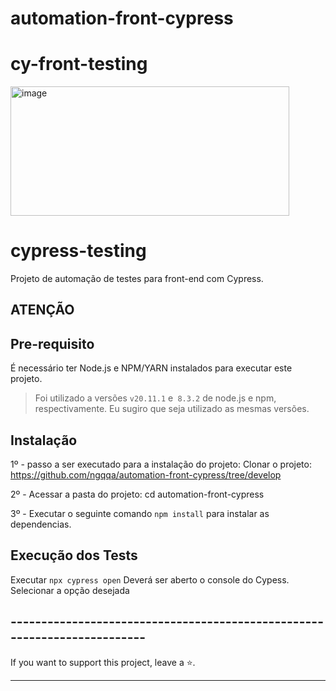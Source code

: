 # automation-front-cypress

# cy-front-testing
<img width="446" height="207" alt="image" src="https://github.com/user-attachments/assets/42a00fed-4ced-4441-a75b-f918d50e3953" />

# cypress-testing

Projeto de automação de testes para front-end com Cypress.

## ATENÇÃO


## Pre-requisito

É necessário ter Node.js e NPM/YARN instalados para executar este projeto.

> Foi utilizado a versões `v20.11.1` e` 8.3.2` de node.js e npm, respectivamente. Eu sugiro que seja utilizado as mesmas versões.

## Instalação

1º - passo a ser executado para a instalação do projeto:
Clonar o projeto: https://github.com/ngqqa/automation-front-cypress/tree/develop

2º - Acessar a pasta do projeto:
cd automation-front-cypress

3º - Executar o seguinte comando `npm install` para instalar as dependencias.

## Execução dos Tests

Executar `npx cypress open` Deverá ser aberto o console do Cypess.
Selecionar a opção desejada

## -------------------------------------------------------------------------

If you want to support this project, leave a ⭐.

___
